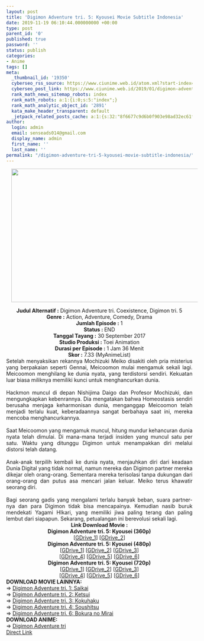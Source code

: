 ```yaml
---
layout: post
title: 'Digimon Adventure tri. 5: Kyousei Movie Subtitle Indonesia'
date: 2019-11-19 06:10:44.000000000 +00:00
type: post
parent_id: '0'
published: true
password: ''
status: publish
categories:
- Anime
tags: []
meta:
  _thumbnail_id: '19350'
  cyberseo_rss_source: https://www.ciunime.web.id/atom.xml?start-index=2251&max-results=150
  cyberseo_post_link: https://www.ciunime.web.id/2019/01/digimon-adventure-tri-5-kyousei-movie.html
  rank_math_news_sitemap_robots: index
  rank_math_robots: a:1:{i:0;s:5:"index";}
  rank_math_analytic_object_id: '2891'
  kata_make_header_transparent: default
  _jetpack_related_posts_cache: a:1:{s:32:"8f6677c9d6b0f903e98ad32ec61f8deb";a:2:{s:7:"expires";i:1657492676;s:7:"payload";a:0:{}}}
author:
  login: admin
  email: senseads014@gmail.com
  display_name: admin
  first_name: ''
  last_name: ''
permalink: "/digimon-adventure-tri-5-kyousei-movie-subtitle-indonesia/"
---
```

<div class="separator" style="clear: both; text-align: center;"><a href="https://1.bp.blogspot.com/-TnyF7Uu3jLE/XEldcvW5j1I/AAAAAAAAILU/ZJBONZGygsADFKvshHhggp3KfawZ-6SFQCPcBGAYYCw/s1600/Digimon%2BAdventure%2Btri.%2B5%2B-%2BKyousei.png" imageanchor="1" style="margin-left: 1em; margin-right: 1em;"><img border="0" data-original-height="720" data-original-width="1280" height="360" src="{{ site.baseurl }}/assets/2019/11/Digimon%2BAdventure%2Btri.%2B5%2B-%2BKyousei.png" width="640" /></a></div>
<p>
<div style="text-align: center;"><b>Judul</b><b><b> Alternatif</b> :</b> Digimon Adventure tri. Coexistence, Digimon tri. 5</div>
<div style="text-align: center;"><b><b>Genre :</b></b> Action, Adventure, Comedy, Drama</div>
<div style="text-align: center;"><b>Jumlah Episode :</b> 1<br /><b>Status :&nbsp;</b>END<br /><b>Tanggal Tayang :</b> 30 September 2017<br /><b>Studio Produksi : </b>Toei Animation<br /><b>Durasi per Episode :</b> 1 Jam 36 Menit</div>
<div style="text-align: center;"><b>Skor :</b> 7.33 (MyAnimeList)</div>
<div style="text-align: center;"></div>
<div style="text-align: justify;"><span style="font-weight: normal;">Setelah menyaksikan rekannya Mochizuki Meiko disakiti oleh pria misterius yang berpakaian seperti Gennai, Meicoomon mulai mengamuk sekali lagi.</span><span style="font-weight: normal;"> Meicoomon menghilang ke dunia nyata, yang terdistorsi sendiri. Kekuatan luar biasa miliknya memiliki kunci untuk menghancurkan dunia.</span><br /><span style="font-weight: normal;"><br /></span><span style="font-weight: normal;">Hackmon muncul di depan Nishijima Daigo dan Profesor Mochizuki, dan mengungkapkan kebenrannya.</span><span style="font-weight: normal;"> Dia mengatakan bahwa Homeostasis sendiri berusaha menjaga keharmonisan dunia, menganggap Meicoomon telah menjadi terlalu kuat, keberadaannya sangat berbahaya saat ini, mereka mencoba menghancurkannya.</span><br /><span style="font-weight: normal;"><br /></span><span style="font-weight: normal;">Saat Meicoomon yang mengamuk muncul, hitung mundur kehancuran dunia nyata telah dimulai. Di mana-mana terjadi insiden yang muncul satu per satu. Waktu yang ditunggu Digimon untuk menampakkan diri melalui distorsi telah datang.</span><br /><span style="font-weight: normal;"><br /></span><span style="font-weight: normal;">Anak-anak terpilih kembali ke dunia nyata, menjauhkan diri dari keadaan Dunia Digital yang tidak normal, namun mereka dan Digimon partner mereka dikejar oleh orang-orang. Sementara mereka terisolasi tanpa dukungan dari orang-orang dan putus asa mencari jalan keluar. Meiko terus khawatir seorang diri.</span><br /><span style="font-weight: normal;"><br /></span><span style="font-weight: normal;">Bagi seorang gadis yang mengalami terlalu banyak beban, suara partner-nya dan para Digimon tidak bisa mencapainya. Kemudian nasib buruk mendekati Yagami HIkari, yang memiliki jiwa paling terang dan paling lembut dari siapapun. Sekarang, petualangan ini berevolusi sekali lagi.</span></div>
<div style="text-align: justify;"></div>
<div style="text-align: justify;"></div>
<div style="text-align: center;"><b>Link Download Movie :</b></div>
<div style="text-align: center;">
<div style="text-align: center;"><b>Digimon Adventure tri. 5: Kyousei (360p)</b><br />[<a href="https://drive.google.com/uc?export=download&amp;id=1uyDhDXQESZfx5bzPWTB64DFvkYRwczKb" target="_blank" rel="noopener">GDrive_1</a>] [<a href="https://drive.google.com/uc?export=download&amp;id=1SafZY_6B7f7rfO1XIPt03mZeSZLOiDfE" target="_blank" rel="noopener">GDrive_2</a>]</div>
<div style="text-align: center;"></div>
</div>
<div style="text-align: center;"><b>Digimon Adventure tri. 5: Kyousei (480p)</b><br />[<a href="https://drive.google.com/uc?id=1iTN_zdUrSIayaTP46ZSO88CiabFQZFAO" target="_blank" rel="noopener">GDrive_1</a>] [<a href="https://drive.google.com/uc?id=1b-rK142vk5k_Im7NekliXekoELsIUY8C" target="_blank" rel="noopener">GDrive_2</a>] [<a href="https://drive.google.com/uc?export=download&amp;id=1Q8QQWWxVxgKWkucAPI2rhN47YDImrtSD" target="_blank" rel="noopener">GDrive_3</a>]<br />[<a href="https://drive.google.com/uc?export=download&amp;id=11MxVy8diYsfpZMysHpUYic7pgjfRE1cT" target="_blank" rel="noopener">GDrive_4</a>] [<a href="https://drive.google.com/uc?id=11g-gEE0nDjj52bski2fHXl_Xt-8WZJpp" target="_blank" rel="noopener">GDrive_5</a>] [<a href="https://drive.google.com/uc?id=1Az4uhEFKR-CgtpKOVdgp3UUs3-WMQmi7" target="_blank" rel="noopener">GDrive_6</a>]</div>
<div style="text-align: center;"><b>Digimon Adventure tri. 5: Kyousei (720p)</b><br />[<a href="https://drive.google.com/uc?id=1loU6hh3O1F8b3GLk7tSnUj1MCOs45yCR" target="_blank" rel="noopener">GDrive_1</a>] [<a href="https://drive.google.com/uc?id=1Uf0Hd9bL3a68p1GRg3QiNhAyJB_UIgld" target="_blank" rel="noopener">GDrive_2</a>] [<a href="https://drive.google.com/uc?export=download&amp;id=1H0kHYsc1j9cGZUYfR3JZcLMDyYhSBAxB" target="_blank" rel="noopener">GDrive_3</a>]<br />[<a href="https://drive.google.com/uc?export=download&amp;id=1W5AfL2M36SuZ0HsK-1ghIEIWu6rxwflf" target="_blank" rel="noopener">GDrive_4</a>] [<a href="https://drive.google.com/uc?id=1Ks1hLpKXSmjUMP-DwMYYctTaRZrdHTpc" target="_blank" rel="noopener">GDrive_5</a>] [<a href="https://drive.google.com/uc?id=1L4pnsozaYQ63jzD1bG5S5fb-yaXB6rN_" target="_blank" rel="noopener">GDrive_6</a>]
<div style="text-align: left;">
<div style="text-align: left;"></div>
<div style="text-align: left;"><b>DOWNLOAD MOVIE LAINNYA:</b></div>
<div style="text-align: left;"></div>
<div style="text-align: left;">
<div style="text-align: left;">=&gt;&nbsp;<a href="https://www.ciunime.web.id/2019/01/digimon-adventure-tri-1-saikai-movie.html" target="_blank" rel="noopener">Digimon Adventure tri. 1: Saikai</a></div>
<div style="text-align: left;">=&gt;&nbsp;<a href="https://www.ciunime.web.id/2019/01/digimon-adventure-tri-2-ketsui-movie.html" target="_blank" rel="noopener">Digimon Adventure tri. 2: Ketsui</a></div>
<div style="text-align: left;">=&gt;&nbsp;<a href="https://www.ciunime.web.id/2019/01/digimon-adventure-tri-3-kokuhaku-movie.html" target="_blank" rel="noopener">Digimon Adventure tri. 3: Kokuhaku</a></div>
<div style="text-align: left;">=&gt;&nbsp;<a href="https://www.ciunime.web.id/2019/01/digimon-adventure-tri-4-soushitsu-movie.html" target="_blank" rel="noopener">Digimon Adventure tri. 4: Soushitsu</a></div>
<div style="text-align: left;">=&gt;&nbsp;<a href="https://www.ciunime.web.id/2019/01/digimon-adventure-tri-6-bokura-no-mirai.html" target="_blank" rel="noopener">Digimon Adventure tri. 6: Bokura no Mirai</a></div>
</div>
<div style="text-align: left;"></div>
<div style="text-align: left;"></div>
<div style="text-align: left;"><b>DOWNLOAD ANIME:</b></div>
<div style="text-align: left;"></div>
<div style="text-align: left;">=&gt;&nbsp;<a href="https://www.ciunime.web.id/2019/08/digimon-adventure-tri-episode-01-26-end.html" target="_blank" rel="noopener">Digimon Adventure tri</a></div>
<div style="text-align: left;"></div>
</div>
</div>
<link rel="stylesheet" href="https://cdnjs.cloudflare.com/ajax/libs/font-awesome/4.7.0/css/font-awesome.min.css" />
<div class="divbtn"> <a href="https://handymansurrender.com/fihup8buzv?key=94550f7ce39444073321dde3b8782f97" class="btn"><i class="fa fa-download"></i> Direct Link</a> </div>
